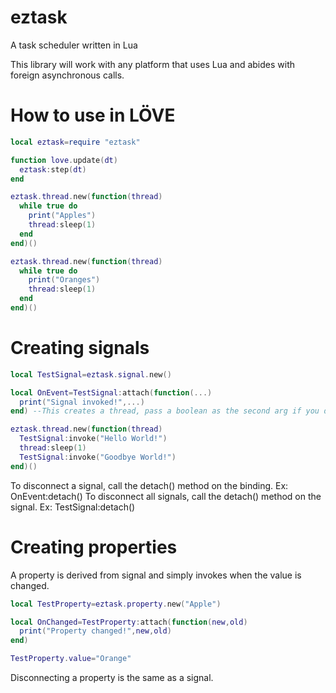 # eztask
A task scheduler written in Lua

This library will work with any platform that uses Lua and abides with foreign asynchronous calls.

# How to use in LÖVE
```lua
local eztask=require "eztask"

function love.update(dt)
  eztask:step(dt)
end

eztask.thread.new(function(thread)
  while true do
    print("Apples")
    thread:sleep(1)
  end
end)()

eztask.thread.new(function(thread)
  while true do
    print("Oranges")
    thread:sleep(1)
  end
end)()
```

# Creating signals
```lua
local TestSignal=eztask.signal.new()

local OnEvent=TestSignal:attach(function(...)
  print("Signal invoked!",...)
end) --This creates a thread, pass a boolean as the second arg if you don't wish to.

eztask.thread.new(function(thread)
  TestSignal:invoke("Hello World!")
  thread:sleep(1)
  TestSignal:invoke("Goodbye World!")
end)()
```
To disconnect a signal, call the detach() method on the binding. Ex: OnEvent:detach()
To disconnect all signals, call the detach() method on the signal. Ex: TestSignal:detach()

# Creating properties
A property is derived from signal and simply invokes when the value is changed.
```lua
local TestProperty=eztask.property.new("Apple")

local OnChanged=TestProperty:attach(function(new,old)
  print("Property changed!",new,old)
end)

TestProperty.value="Orange"
```
Disconnecting a property is the same as a signal.
